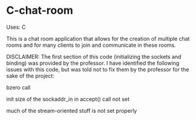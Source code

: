 # C-chat-room

Uses: C

This is a chat room application that allows for the creation of multiple chat rooms and for many clients to join and communicate in these rooms.

DISCLAIMER:
The first section of this code (initializing the sockets and binding) was provided by the professor.  I have identified the following issues with this code, but was told not to fix them by the professor for the sake of the project:

bzero call

init size of the sockaddr_in in accept() call not set

much of the stream-oriented stuff is not set properly

